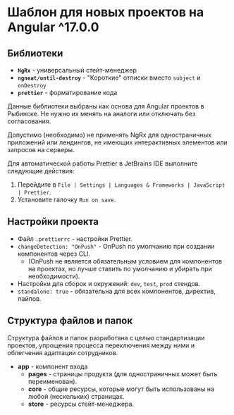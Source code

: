 # Шаблон для новых проектов на Angular ^17.0.0

## Библиотеки

- **`NgRx`** - универсальный стейт-менеджер
- **`ngneat/until-destroy`** - "Короткие" отписки вместо `subject` и `onDestroy`
- **`prettier`** - форматирование кода

Данные библиотеки выбраны как основа для Angular проектов в Рыбинске. Не нужно их менять на аналоги или отключать без согласования.

Допустимо (необходимо) не применять NgRx для одностраничных приложений или лендингов, не имеющих интерактивных элементов или запросов на серверы.

Для автоматической работы Prettier в JetBrains IDE выполните следующие действия:
1. Перейдите в `File | Settings | Languages & Frameworks | JavaScript | Prettier`.
2. Установите галочку `Run on save`.

## Настройки проекта

- Файл `.prettierrc` - настройки Prettier.
- `changeDetection: "OnPush"` - OnPush по умолчанию при создании компонентов через CLI. 
  - (OnPush не является обязательным условием для компонентов на проектах, но лучше ставить по умолчанию и убирать при необходимости).
- Настройки для сборок и окружений: `dev`, `test`, `prod` стендов.
- `standalone: true` - обязательна для всех компонентов, директив, пайпов.

## Структура файлов и папок

Структура файлов и папок разработана с целью стандартизации проектов, упрощения процесса переключения между ними и облегчения адаптации сотрудников.

- **app** - компонент входа
  - **pages** - страницы продукта (для одностраничных может быть переименован).
  - **core** - общие ресурсы, которые могут быть использованы на любой (нескольких) страницах.
  - **store** - ресурсы стейт-менеджера.

